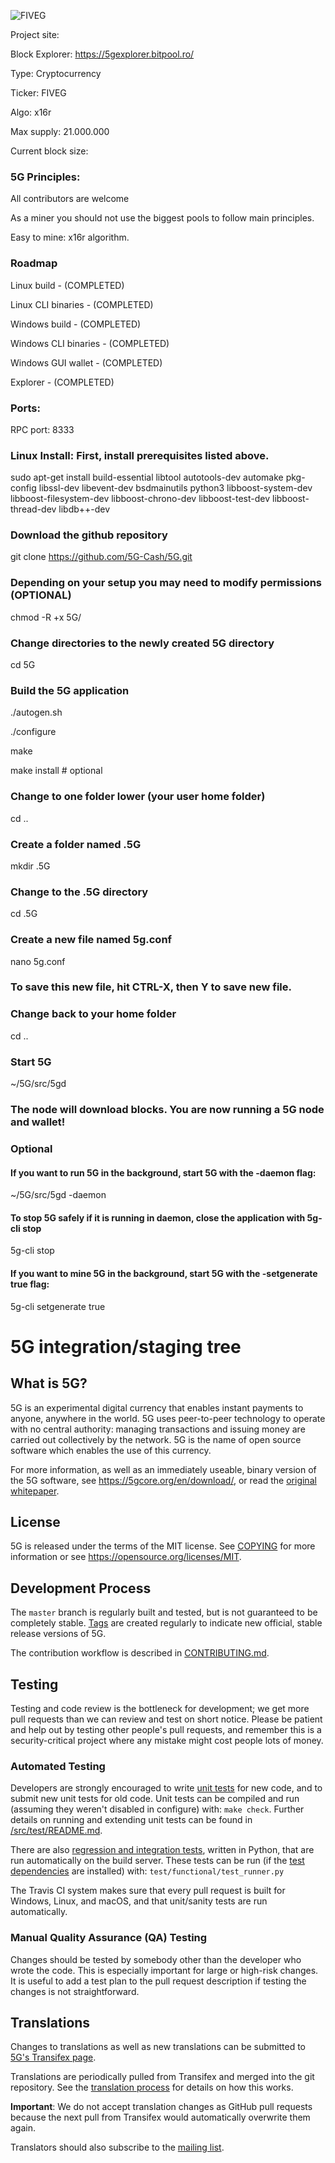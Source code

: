 ![FIVEG](https://i.imgur.com/28UX83V.png)

Project site:

Block Explorer: https://5gexplorer.bitpool.ro/

Type: Cryptocurrency

Ticker: FIVEG

Algo: x16r

Max supply: 21.000.000

Current block size:

### 5G Principles:

All contributors are welcome

As a miner you should not use the biggest pools to follow main principles.

Easy to mine: x16r algorithm.

### Roadmap

Linux build - (COMPLETED)

Linux CLI binaries - (COMPLETED)

Windows build - (COMPLETED) 

Windows CLI binaries - (COMPLETED)

Windows GUI wallet - (COMPLETED)

Explorer - (COMPLETED)



### Ports:

RPC port: 8333

### Linux Install: First, install prerequisites listed above.
sudo apt-get install build-essential libtool autotools-dev automake pkg-config libssl-dev libevent-dev bsdmainutils python3 libboost-system-dev libboost-filesystem-dev libboost-chrono-dev libboost-test-dev libboost-thread-dev libdb++-dev

### Download the github repository
git clone https://github.com/5G-Cash/5G.git
### Depending on your setup you may need to modify permissions (OPTIONAL)
chmod -R +x 5G/  
### Change directories to the newly created 5G directory
cd 5G
### Build the 5G application
./autogen.sh

./configure

make

make install # optional

### Change to one folder lower (your user home folder)
cd ..
### Create a folder named .5G
mkdir .5G
### Change to the .5G directory
cd .5G
### Create a new file named 5g.conf
nano 5g.conf

### To save this new file, hit CTRL-X, then Y to save new file.
### Change back to your home folder
cd ..
### Start 5G
~/5G/src/5gd
### The node will download blocks. You are now running a 5G node and wallet!

### Optional
#### If you want to run 5G in the background, start 5G with the -daemon flag:
~/5G/src/5gd -daemon
#### To stop 5G safely if it is running in daemon, close the application with 5g-cli stop
5g-cli stop
#### If you want to mine 5G in the background, start 5G with the -setgenerate true flag:
5g-cli setgenerate true

5G integration/staging tree
===========================

What is 5G?
----------------

5G is an experimental digital currency that enables instant payments to
anyone, anywhere in the world. 5G uses peer-to-peer technology to operate
with no central authority: managing transactions and issuing money are carried
out collectively by the network. 5G is the name of open source
software which enables the use of this currency.

For more information, as well as an immediately useable, binary version of
the 5G software, see https://5gcore.org/en/download/, or read the
[original whitepaper](https://5gcore.org/5g.pdf).

License
-------

5G is released under the terms of the MIT license. See [COPYING](COPYING) for more
information or see https://opensource.org/licenses/MIT.

Development Process
-------------------

The `master` branch is regularly built and tested, but is not guaranteed to be
completely stable. [Tags](https://github.com/5g/5g/tags) are created
regularly to indicate new official, stable release versions of 5G.

The contribution workflow is described in [CONTRIBUTING.md](CONTRIBUTING.md).

Testing
-------

Testing and code review is the bottleneck for development; we get more pull
requests than we can review and test on short notice. Please be patient and help out by testing
other people's pull requests, and remember this is a security-critical project where any mistake might cost people
lots of money.

### Automated Testing

Developers are strongly encouraged to write [unit tests](src/test/README.md) for new code, and to
submit new unit tests for old code. Unit tests can be compiled and run
(assuming they weren't disabled in configure) with: `make check`. Further details on running
and extending unit tests can be found in [/src/test/README.md](/src/test/README.md).

There are also [regression and integration tests](/test), written
in Python, that are run automatically on the build server.
These tests can be run (if the [test dependencies](/test) are installed) with: `test/functional/test_runner.py`

The Travis CI system makes sure that every pull request is built for Windows, Linux, and macOS, and that unit/sanity tests are run automatically.

### Manual Quality Assurance (QA) Testing

Changes should be tested by somebody other than the developer who wrote the
code. This is especially important for large or high-risk changes. It is useful
to add a test plan to the pull request description if testing the changes is
not straightforward.

Translations
------------

Changes to translations as well as new translations can be submitted to
[5G's Transifex page](https://www.transifex.com/projects/p/5g/).

Translations are periodically pulled from Transifex and merged into the git repository. See the
[translation process](doc/translation_process.md) for details on how this works.

**Important**: We do not accept translation changes as GitHub pull requests because the next
pull from Transifex would automatically overwrite them again.

Translators should also subscribe to the [mailing list](https://groups.google.com/forum/#!forum/5g-translators).
